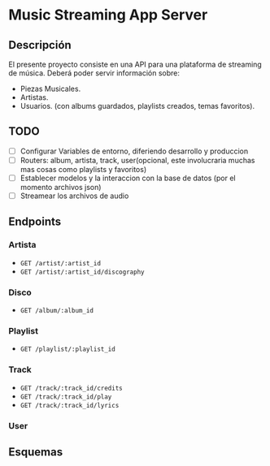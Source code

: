 # Music Streaming App Server

## Descripción

El presente proyecto consiste en una API para una plataforma de streaming de música. Deberá poder servir información sobre:

* Piezas Musicales.
* Artistas.
* Usuarios. (con albums guardados, playlists creados, temas favoritos).

## TODO

* [ ] Configurar Variables de entorno, diferiendo desarrollo y produccion
* [ ] Routers: album, artista, track, user(opcional, este involucraria muchas mas cosas como playlists y favoritos)
* [ ] Establecer modelos y la interaccion con la base de datos (por el momento archivos json)
* [ ] Streamear los archivos de audio

## Endpoints

### Artista

* `GET /artist/:artist_id`
* `GET /artist/:artist_id/discography`

### Disco

* `GET /album/:album_id`

### Playlist

* `GET /playlist/:playlist_id`

### Track

* `GET /track/:track_id/credits`
* `GET /track/:track_id/play`
* `GET /track/:track_id/lyrics`

### User

## Esquemas
